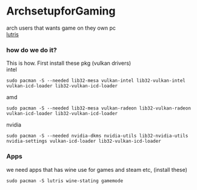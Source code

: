 # ArchsetupforGaming
arch users that wants game on they own pc<br/>
[lutris](https://lutris.net/about)
### how do we do it?
This is how. First install these pkg (vulkan drivers)<br/>
intel
```
sudo pacman -S --needed lib32-mesa vulkan-intel lib32-vulkan-intel vulkan-icd-loader lib32-vulkan-icd-loader
``` 
amd
```
sudo pacman -S --needed lib32-mesa vulkan-radeon lib32-vulkan-radeon vulkan-icd-loader lib32-vulkan-icd-loader
```
nvidia
```
sudo pacman -S --needed nvidia-dkms nvidia-utils lib32-nvidia-utils nvidia-settings vulkan-icd-loader lib32-vulkan-icd-loader
```
### Apps
we need apps that has wine use for games and steam etc, (install these)<br/>
```
sudo pacman -S lutris wine-stating gamemode 
```
